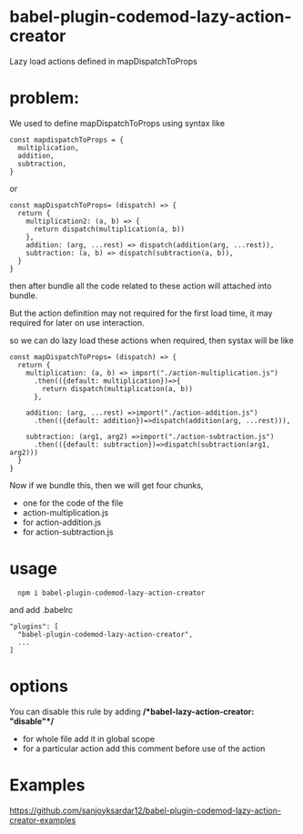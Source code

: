 # babel-plugin-codemod-lazy-action-creator
   Lazy load actions defined in mapDispatchToProps

# problem:
We used to define mapDispatchToProps
using syntax like
```
const mapdispatchToProps = {
  multiplication,
  addition,
  subtraction,
}
```
or
```
const mapDispatchToProps= (dispatch) => {
  return {
    multiplication2: (a, b) => {
      return dispatch(multiplication(a, b))
    },
    addition: (arg, ...rest) => dispatch(addition(arg, ...rest)),
    subtraction: (a, b) => dispatch(subtraction(a, b)),
  }
}
```

then after bundle all the code related to these action will attached into bundle.

But the action definition may not required for the first load time, it may required for later on use interaction.

so we can do lazy load these actions when required, then systax will be like
```
const mapDispatchToProps= (dispatch) => {
  return {
    multiplication: (a, b) => import("./action-multiplication.js")
      .then(({default: multiplication})=>{
        return dispatch(multiplication(a, b))
      },

    addition: (arg, ...rest) =>import("./action-addition.js")
      .then(({default: addition})=>dispatch(addition(arg, ...rest))),

    subtraction: (arg1, arg2) =>import("./action-subtraction.js")
      .then(({default: subtraction})=>dispatch(subtraction(arg1, arg2)))
  }
}
```
Now if we bundle this, then we will get four chunks,
  -  one for the code of the file
  -  action-multiplication.js
  -   for action-addition.js
  -  for action-subtraction.js

# usage
```
  npm i babel-plugin-codemod-lazy-action-creator
```
and add .babelrc
```
"plugins": [
  "babel-plugin-codemod-lazy-action-creator",
  ...
]
```


# options
 You can disable this rule by adding  **/\*babel-lazy-action-creator: "disable"\*\/**
  - for whole file add it in global scope
  - for a particular action add this comment before use of the action


 # Examples
 https://github.com/sanjoyksardar12/babel-plugin-codemod-lazy-action-creator-examples

